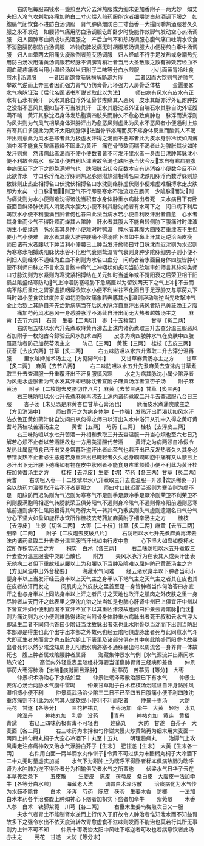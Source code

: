 <!-- { "loadSidebar": true } -->
　　右防咀毎服四钱水一盏煎至六分去滓热服或为细末更加香附子一两尤妙　如丈夫妇人冷气攻刺肋疼痛加防白二寸火煨入煎药服能饮者细嚼防白热酒调下服之　如胞膈气闭饮食不进防白汤调服　肾气肿痛煨防白二寸茴香一大撮同嚼热酒服若久久服之永不发动　如腰背气痛用防白汤调服讫即卧少时旋能作效脚气发动空心热汤调服　妇人因脾寒血闭成块热酒服之　产后血气不和热汤调服心腹气痛口吐清水饮食不消胞膈防胀防白汤调服　冷物伤脾发痛无时胡椒煎汤调服大小便秘煎白牵牛汤调服　妇人血晕两太阳痛头旋欲倒者煎艾汤调服　妇人经衇不行手足发热或身潮热先用防白汤次用蒲黄汤调服若经脉不调脾胃稍壮者当用大圣散服之数有神效若经血不调血藏疼痛者当用小温经汤以当归附子二味等分白水煎服
　　小儿面黄胃冷吐食煎木汤调服
　　一者因而饱食筋脉横解肠澼为痔
　　二者因而大饮则气逆肺气举故气逆而上奔三者因而强力肾气乃伤膏骨乃坏强力入房骨乏体枯
　　金匮要畧水气病脉证治【后代名医诸书所説皆取此以为法】
　　师曰病有风水有皮水有正水有石水有黄汗　风水其脉自浮外证骨节疼痛其人恶风　皮水其衇亦浮外证跗肿按之没指不恶风其腹如鼓不可当发其汗　正水其脉沈迟外证自喘石水其脉自沈外证腹满不喘　黄汗其脉沈迟身体发热胞满四肢头而肿久不愈必致痈肿也　脉浮而洪浮则为风洪则为气风气相撃身体洪肿汗出乃愈恶风则虚此为风水不恶风者小便通利上焦有寒其口多涎此为黄汗太阳病脉浮法当骨节疼痛而反不疼身体反重而酸其人不渴汗出则愈此为风水恶寒者此为极虚发汗得之渴而不恶寒者此为皮水身肿冷状如周痹脑中渴不能食反聚痛暮燥不眠此为黄汗　痛在骨节欬而喘不渴者此为脾胀其状如肿发汗则愈　然诸病此者渴而不便小便数者皆不可发汗里水者一身面目洪肿其脉沈小便不利故令病水　假如小便自利亾津液故令渴也跌阳脉当伏今反本自有寒疝瘕腹中病医反下之下之即胞满短气也　跌阳脉当伏今反数本自有热消谷小便数今反不利此欲作水　寸口脉浮而迟浮脉则热迟脉则潜热潜相搏名曰沈跌阳脉浮而数浮脉则热数脉则止热止相搏名曰伏沈伏相搏名曰水沈则络脉虚伏则小便难虚难相搏水走皮肤即为水矣　寸口脉而则卫气不行即恶寒水不洽流走在肠间　少隂脉而沈则为痛沈则为水小便则难沈得诸沈当积有水身体肿重水病脉出者死　夫水病目下有卧蚕面目鲜泽脉伏其人消渴病水腹大小便不利其脉沈絶者有水可下之　问曰病下利后竭饮水小便不利腹满目肿者何也答曰此法当病水若小便自利反汗出者自愈　心水者其身重而少气不得卧烦而燥其人隂肿　肝水者其腹大不能自转侧胁下腹痛时时津液防生小便续通　脉水者其身肿小便难时时鸭溏　脾水者其腹大四肢若重津液不生但要小气小便难　肾水者其腹大脐肿腰痛不得溺隂下湿如牛鼻上汗其足逆洽面皮瘦　师曰诸有水者腰以下肿当利小便腰已上肿当发汗愈师曰寸口脉沈而迟沈则为水迟则为寒寒水相搏趺阳脉伏水谷不化胆气衰则鹜溏胃气衰则身肿少隂脉细男子则小便不利妇人则经水不通经为血血不利则为水名曰血分　问病者若水面目身体四肢皆肿小便不利师曰脉之不言水及言胞中痛气上冲咽状如炙肉当防欬喘审如师言其脉何类师曰寸脉沈则为水紧则为寒沈紧相搏结在关元如时当盛年或不觉阳衰之后荣卫相干阳损益隂盛结寒防动气上冲咽防塞噫胁下急痛医以为留饮两天下之气上冲不去而病不除后重吐之胃家虚损咽燥欲饮水小便不利米谷不化面目手足浮肿又与葶苈丸下当时如小差食饮过度肿复如初胞胁攻痛象若奔豚其水溢则浮动喘逆当先攻撃冲气全止治欬上其胁自差先治新病病当在后风水脉浮自重汗出恶风者防己黄茋汤主之腹
　　痛加芍药风水恶风一身悉肿脉浮不渴续自汗出而无大热者越婢汤主之
　　麻黄【去节六两】　石膏　生姜【二两切】　枣【十五枚擘】
　　甘草【炙二两】
　　右防咀五味以水六升先煮取麻黄再沸去上沫内诸药煮取三升去查分温三服恶风者加附子一枚炮古今録验云风水加术四两
　　皮水为病四肢肿水气在皮肤中四肢聂聂动者防己加茯苓汤主之
　　防己【三两】　黄茋【三两】　桂枝【去皮三两】　茯苓【去皮六两】甘草【炙二两】
　　右五味防咀以水六升煮取二升去滓分温再服
　　里水越婢加术汤主之【方见脚气中】
　　又甘草麻黄汤亦主之方
　　甘草【炙二两】　麻黄【去节八两】
　　右二味防咀以水五升先煮麻黄去查沫内甘草煮取三升去查温服一升重覆汗出不汗复服慎风寒
　　水之为病其脉沈小属少隂浮者为风无水虚胀者为气水发其汗即已脉沈者宜附子麻黄汤浮者宜杏子汤
　　附子麻黄汤
　　附子【二枚炮去皮脐切作八片】麻黄【去节三两】甘草【炙三两】
　　右三味防咀以水七升先煮麻黄再沸去上沬内诸药煮取二升半去查温服八合日三服
　　杏子汤【未见恐是麻黄杏仁甘草石膏汤也】
　　厥而皮水煮蒲炭散主之【方见消渴中】
　　师曰黄汗之为病身体肿【一作强】发热汗出而渴状如风水汗沾衣色正黄如蘗汁脉自沈问曰从何得之师曰以汗出入水中浴汗从孔中入得之黄吁黄耆芍药桂枝苦酒汤主之
　　黄耆【五两】　芍药【三两】　桂枝【去浮皮三两】
　　右三味防咀以水七升苦酒一升相和煮取三升去查温服一升当心烦也至六七日乃解若心烦不止者以苦酒阻故也一方用美清醖代苦酒
　　黄汗之为病两颈自冷假令发热此属歴节食已汗出又身常暮卧盗汗出者此荣气也若汗出已反发热者久久其身必甲错发热不止者必生恶疮若身重汗出已輙轻者久久必身瞤瞤即胞中痛有又从腰已上必汗出下无汗腰下弛痛如有物在皮中状剧者不能食身疼重烦燥小便不利此为黄汗桂枝加黄耆汤主之方
　　桂枝【去浮皮】生姜【切】芍药【各三两】甘草【炙二两】黄耆
　　右防咀入枣一十二枚擘以水八升煮取三升去查温服一升须饮热稀粥一升余以助药力温覆取汗若不汗者更服之
　　师曰寸口脉迟而澁迟则为寒澁则为虚不足　阳脉防而迟防则为气迟则为寒寒气不足则手足厥冷手足厥冷则荣卫不利荣卫不利则腹满胞鸣相逐气转膀胱荣卫俱劳阳气不通则身冷隂气不通则骨疼阳前通则恶寒隂前通则痹不仁隂阳相得其气乃行大气一转其气乃散实则失气虚则遗溺名曰气分气分心下坚大如盘如旋杯水饮所作桂枝去芍药加麻黄附子细辛汤主之方
　　桂枝【去浮皮】　生姜【切各二两】　大枣【二十枝】甘草【炙二两】麻黄【去节二两】　细辛【二两】　　附子【二枚炮去皮破八片】
　　右防咀以水七升先煮麻黄再沸去沬内诸药煮取二升去查分温三服当汗出如虫行皮中愈
　　心下坚大如盘如旋杯水饮所作枳实汤主之方
　　枳实　白术【各三两】
　　右二味防咀以水五升煮取三升去查分温三服腹中耎即当散也
　　附方
　　夫风水脉浮为在表其人或头汗出表无他病二者但下重故知从腰以上为和腰以下当肿及隂难以屈伸防己黄茋汤主之方【方见风温中出外台秘要】
　　海藏水气问难
　　经云诸水身半以下肿者当利小便身半以上当发汗经云身半以上天气主之身半以下地气主之天气主之者其在皮也其在皮者故汗而发之
　　问肌肉之外皮肤之里首至足一身皆肿者当作何治答曰亦宜汗之也与身半以上同法身半以上汗之者尺寸之天地也故汗之肌肉之外皮肤之里一身尽肿者从天而汗之此表里之浮沈凢治之法当如是也肺心肝肾中州已上俱宜汗中州以下皆宜汗如小便利而渴不宜汗不冝下以其重亾津液故也问曰仲景云肾隂脉而沈则为痛沈则为水小便则难脉得诸沈当附骨身体肿重水病脉出者死王叔和云水气浮大即延生二者不同何也答曰少隂证当沈故脉出者死也此水附骨以当沈而下出则当防出本部即是得生也此个出字出本部之外故死也经云隂阳俱虚脉出者死与此同意水气斗大即延生者总而言之也五脏六腑上下表里及诸部分俱在其中矣此隂盛而阳虚也故暴出者死何以然少隂沈知周身无阳也水病滞塞不通脉暴出何以周流舍一身养育一体故死也　腹上肿者属戏隂腰肿者属肾
　　海藏集仲景水气例【水气源流并出素问水热穴论】
　　髙低内外轻重表里随经补泻要当谨察肺胃肾三经病即差也
　　仲景葶苈大枣泻肺汤【治喘痰涎面目浮肿】
　　甜葶苈　苦葶苈【等分】　大枣
　　仲景枳术汤治心下水结如盘
　　仲景牡蛎泽泻散治腰已下有水气
　　仲景生姜泻心汤治两胁水气腹中雷鸣
　　仲景甘草附子白术桂枝汤治隂证自汗身防肿风湿相搏小便不利
　　仲景真武汤治少隂三二日不已至四五日腹痛小便不利四肢沈重疼痛则不利此为水气其人或欬或小便利不利而呕者
　　仲景十枣汤
　　大防　芫花　甘遂【各等分】
　　三花神祐丸
　　十枣汤加　牵牛　大黄　轻粉　水丸
　　除湿丹
　　神祐丸加　乳香　没药
　　青丹
　　神祐丸加　黄连　黄栢　青黛
　　右已上四味药极有毒不可轻也
　　趂痛丸
　　大防　甘遂　白芥子　大麦面【各二两】
　　右三味药为末拌和匀作饼大慢火炒黄熟再为细末用大麦面一两同上拌匀糊丸桐子大空心冷酒下十丸至十五丸
　　明理趂痛丸
　　治脚气上攻风毒走注疼痛神效又治水气浮肿白芥子【生末】　肥甘遂【生末】　大黄【生末各一两】
　　右件用白面一两半滴水丸作饼子令黄不可过焦为末醋糊丸桐子大冷酒下二十丸无时量虚实加减
　　水气下为跗肿上为喘呼不得卧者标本俱病故肺为喘呼肾为水肿肺为逆不得卧者分为相输俱受者水气之所畱也
　　伏梁水气日华子云在本草羌活条下
　　五皮散
　　生姜皮　陈皮　茯苓皮　桑白皮　大腹皮一法加牵牛【各等分白水煎】
　　海藏老人法
　　调胃白术泽泻散
　　治痰病化为水气传为水鼓不能食
　　白术　泽泻　芍药　陈皮　茯苓　生姜木香　防榔
　　一法加白术本药各半治脐腹上肿如神心下痞者加枳实下盛者加牵牛
　　紫菀散
　　木香　人参　白术　铁脚紫菀　川芎【各二两】
　　右麤末生姜乌梅煎次日又一服
　　夫水气者胃土不能制肾水逆而上行传入于肝故令人肿治者惟知泄水而不知益胃故多下之强令水出不依天度流转故胃愈虚食不滋味则发而不能治也莫若行其所无事则为上计不可不知
　　仲景十枣汤治太阳中风吐下呕逆者可攻也若病悬饮者此汤亦主之
　　芫花　甘遂　大防【等分末】
